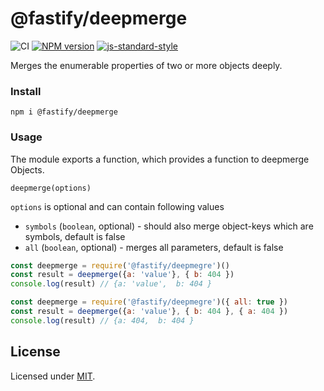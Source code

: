 # @fastify/deepmerge

![CI](https://github.com/fastify/deepmerge/workflows/CI/badge.svg)
[![NPM version](https://img.shields.io/npm/v/@fastify/deepmerge.svg?style=flat)](https://www.npmjs.com/package/@fastify/deepmerge)
[![js-standard-style](https://img.shields.io/badge/code%20style-standard-brightgreen.svg?style=flat)](https://standardjs.com/)

Merges the enumerable properties of two or more objects deeply.

### Install
```
npm i @fastify/deepmerge
```

### Usage

The module exports a function, which provides a function to deepmerge Objects. 

```
deepmerge(options)
```

`options` is optional and can contain following values

- `symbols` (`boolean`, optional) - should also merge object-keys which are symbols, default is false
- `all` (`boolean`, optional) - merges all parameters, default is false

```js
const deepmerge = require('@fastify/deepmegre')()
const result = deepmerge({a: 'value'}, { b: 404 })
console.log(result) // {a: 'value',  b: 404 }
```

```js
const deepmerge = require('@fastify/deepmegre')({ all: true })
const result = deepmerge({a: 'value'}, { b: 404 }, { a: 404 })
console.log(result) // {a: 404,  b: 404 }
```

## License

Licensed under [MIT](./LICENSE).